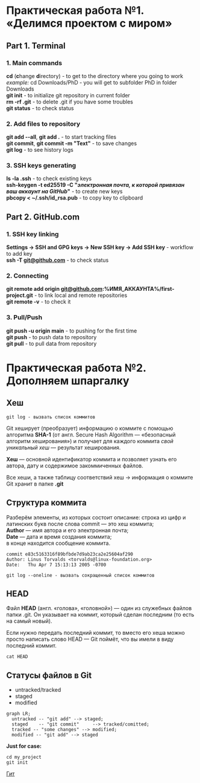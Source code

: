 # Практическая работа №1. «Делимся проектом с миром»

## Part 1. Terminal

### 1. Main commands<br>
**cd** (**c**hange **d**irectory) - to get to the directory where you going to work <br>
	_example:_ cd Downloads/PhD - you will get to subfolder PhD in folder Downloads <br>
**git init** - to initialize git repository in current folder<br>
**rm -rf .git** - to delete .git if you have some troubles<br>
**git status** - to check status<br>

### 2. Add files to repository<br>
**git add --all**, **git add .** - to start tracking files<br>
**git commit**, **git commit -m "Text"** - to save changes<br>
**git log** - to see history logs<br>
	
### 3. SSH keys generating <br>
**ls -la .ssh** - to check existing keys<br>
**ssh-keygen -t ed25519 -C "_электронная почта, к которой привязан ваш аккаунт на GitHub_"** - to create new keys<br>
**pbcopy < ~/.ssh/id_rsa.pub** - to copy key to clipboard

## Part 2. GitHub.com

### 1. SSH key linking<br>
**Settings -> SSH and GPG keys -> New SSH key -> Add SSH key** - workflow to add key<br>
**ssh -T git@github.com** - to check status<br>
### 2. Connecting
**git remote add origin git@github.com:%ИМЯ_АККАУНТА%/first-project.git** - to link local and remote repositories <br>
**git remote -v** - to check it<br>
### 3. Pull/Push
**git push -u origin main** - to pushing for the first time<br>
**git push** - to push data to repository<br>
**git pull** - to pull data from repository<br>


# Практическая работа №2. Дополняем шпаргалку

## Хеш

	git log - вызвать список коммитов

Git хеширует (преобразует) информацию о коммите с помощью алгоритма **SHA-1** (от англ. Secure Hash Algorithm — «безопасный алгоритм хеширования») и получает для каждого коммита _свой уникальный хеш_ — результат хеширования.

**Хеш** — основной идентификатор коммита и позволяет узнать его автора, дату и содержимое закоммиченных файлов.

Все хеши, а также таблицу соответствий хеш → информация о коммите Git хранит в папке **.git**

## Структура коммита

Разберём элементы, из которых состоит описание:
строка из цифр и латинских букв после слова commit — это хеш коммита;<br>
**Author** — имя автора и его электронная почта;<br>
**Date** — дата и время создания коммита;<br>
в конце находится сообщение коммита.

	commit e83c5163316f89bfbde7d9ab23ca2e25604af290
	Author: Linus Torvalds <torvalds@linux-foundation.org>
	Date:   Thu Apr 7 15:13:13 2005 -0700

	git log --oneline - вызвать сокращенный список коммитов

## HEAD

Файл **HEAD** (англ. «голова», «головной») — один из служебных файлов папки .git. Он указывает на коммит, который сделан последним (то есть на самый новый).

Если нужно передать последний коммит, то вместо его хеша можно просто написать слово HEAD — Git поймёт, что вы имели в виду последний коммит.

	cat HEAD

## Статусы файлов в Git

- untracked/tracked
- staged
- modified

```mermaid
graph LR;
  untracked -- "git add" --> staged;
  staged    -- "git commit"     --> tracked/comitted;
  tracked -- "some changes" --> modified;
  modified -- "git add" --> staged
``` 

**Just for case:**
```mkdir my_project
cd my_project
git init
```

[Гит](https://www.github.com "GitHub")